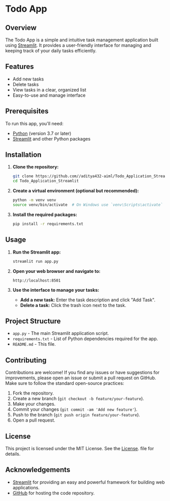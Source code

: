# Todo App

## Overview

The Todo App is a simple and intuitive task management application built using [Streamlit](https://streamlit.io). It provides a user-friendly interface for managing and keeping track of your daily tasks efficiently.

## Features

- Add new tasks
- Delete tasks
- View tasks in a clear, organized list
- Easy-to-use and manage interface

## Prerequisites

To run this app, you'll need:

- [Python](https://www.python.org/) (version 3.7 or later)
- [Streamlit](https://streamlit.io/) and other Python packages

## Installation

1. **Clone the repository:**

   ```bash
   git clone https://github.com//aditya432-aiml/Todo_Application_Streamlit.git
   cd Todo_Application_Streamlit
   ```

2. **Create a virtual environment (optional but recommended):**

   ```bash
   python -m venv venv
   source venv/bin/activate  # On Windows use `venv\Scripts\activate`
   ```

3. **Install the required packages:**

   ```bash
   pip install -r requirements.txt
   ```

## Usage

1. **Run the Streamlit app:**

   ```bash
   streamlit run app.py
   ```

2. **Open your web browser and navigate to:**

   ```
   http://localhost:8501
   ```

3. **Use the interface to manage your tasks:**
   - **Add a new task:** Enter the task description and click "Add Task".
   - **Delete a task:** Click the trash icon next to the task.

## Project Structure

- `app.py` - The main Streamlit application script.
- `requirements.txt` - List of Python dependencies required for the app.
- `README.md` - This file.

## Contributing

Contributions are welcome! If you find any issues or have suggestions for improvements, please open an issue or submit a pull request on GitHub. Make sure to follow the standard open-source practices:

1. Fork the repository.
2. Create a new branch (`git checkout -b feature/your-feature`).
3. Make your changes.
4. Commit your changes (`git commit -am 'Add new feature'`).
5. Push to the branch (`git push origin feature/your-feature`).
6. Open a pull request.

## License

This project is licensed under the MIT License. See the [License](LICENSE). file for details.

## Acknowledgements

- [Streamlit](https://streamlit.io) for providing an easy and powerful framework for building web applications.
- [GitHub](https://github.com) for hosting the code repository.

